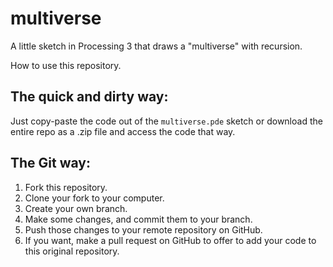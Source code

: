 # multiverse

A little sketch in Processing 3 that draws a "multiverse" with recursion.

How to use this repository.

## The quick and dirty way:

Just copy-paste the code out of the `multiverse.pde` sketch or download the entire repo as a .zip file and access the code that way.

## The Git way:

1. Fork this repository.
2. Clone your fork to your computer.
3. Create your own branch.
4. Make some changes, and commit them to your branch.
5. Push those changes to your remote repository on GitHub.
6. If you want, make a pull request on GitHub to offer to add your code to this original repository.
